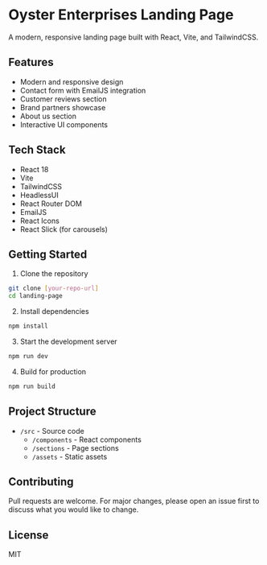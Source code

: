 # Oyster Enterprises Landing Page

A modern, responsive landing page built with React, Vite, and TailwindCSS.

## Features

- Modern and responsive design
- Contact form with EmailJS integration
- Customer reviews section
- Brand partners showcase
- About us section
- Interactive UI components

## Tech Stack

- React 18
- Vite
- TailwindCSS
- HeadlessUI
- React Router DOM
- EmailJS
- React Icons
- React Slick (for carousels)

## Getting Started

1. Clone the repository
```bash
git clone [your-repo-url]
cd landing-page
```

2. Install dependencies
```bash
npm install
```

3. Start the development server
```bash
npm run dev
```

4. Build for production
```bash
npm run build
```

## Project Structure

- `/src` - Source code
  - `/components` - React components
  - `/sections` - Page sections
  - `/assets` - Static assets

## Contributing

Pull requests are welcome. For major changes, please open an issue first to discuss what you would like to change.

## License

MIT
